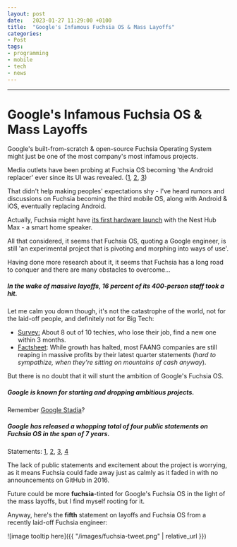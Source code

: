 ```yaml
---
layout: post
date:   2023-01-27 11:29:00 +0100
title:  "Google's Infamous Fuchsia OS & Mass Layoffs"
categories:
- Post
tags:
- programming
- mobile
- tech
- news
---
```


<hr>

# Google's Infamous Fuchsia OS & Mass Layoffs

Google's built-from-scratch & open-source Fuchsia Operating System
might just be one of the most company's most infamous projects.

Media outlets have been probing at Fuchsia OS becoming
'the Android replacer' ever since its UI was revealed.
([1](https://www.engadget.com/2017/05/08/google-fuchsia-os-matures/),
[2](https://www.theverge.com/circuitbreaker/2017/5/8/15579846/google-fuchsia-os-magenta-armadillo-first-look-ui),
[3](http://www.androidpolice.com/2017/05/08/googles-fuchsia-operating-system-taking-shape-new-design/))

That didn't help making peoples'
expectations shy - I've heard rumors and discussions
on Fuchsia becoming the third mobile OS, along with Android & iOS,
eventually replacing Android.

Actually, Fuchsia might have [its first hardware launch](https://9to5google.com/2023/01/10/google-fuchsia-launch-upcoming-device/)
with the Nest Hub Max - a smart home speaker.

All that considered, it seems that Fuchsia OS, quoting a Google engineer, is still
'an experimental project that is pivoting and morphing into ways of use'.

Having done more research about it, it seems that Fuchsia has
a long road to conquer and there are many obstacles to overcome...

##### In the wake of massive layoffs, **16 percent of its 400-person staff** took a hit.

Let me calm you down though,
it's not the catastrophe of the world,
not for the laid-off people,
and definitely not for Big Tech:
- [Survey:](https://www.ziprecruiter.com/blog/laid-off-tech-workers/)
About 8 out of 10 techies, who lose their job, find a new one within 3 months.
- [Factsheet](https://www.visualcapitalist.com/cp/big-tech-revenue-profit-by-company/):
While growth has halted, most FAANG companies are still reaping in massive profits
by their latest quarter statements
(_hard to sympathize, when they're sitting on mountains of cash anyway_).

But there is no doubt that it will stunt the ambition of Google's Fuchsia OS.

##### Google is known for starting and dropping ambitious projects.

Remember [Google Stadia](https://blog.google/products/stadia/message-on-stadia-streaming-strategy/)?

##### Google has released a whopping total of **four public statements** on Fuchsia OS in the span of 7 years.
Statements:
[1](https://www.androidpolice.com/2017/05/19/googles-dave-burke-first-rule-fuchsia-dont-talk-fuchsia/),
[2](https://www.theverge.com/2019/5/9/18563521/google-fuchsia-os-android-chrome-hiroshi-lockheimer-secrets-revealed),
[3](https://9to5google.com/2022/08/30/fuchsia-director-interview-chris-mckillop/),
[4](https://9to5google.com/2022/12/29/google-fuchsia-2023-development/)

The lack of public statements and excitement about the project
is worrying, as it means Fuchsia could fade away just as calmly
as it faded in with no announcements on GitHub in 2016.

Future could be more **fuchsia**-tinted for Google's Fuchsia OS
in the light of the mass layoffs, but I find myself rooting for it.

Anyway, here's the **fifth**  statement on layoffs and Fuchsia OS
from a recently laid-off Fuchsia engineer:

![image tooltip here]({{ "/images/fuchsia-tweet.png" | relative_url }})